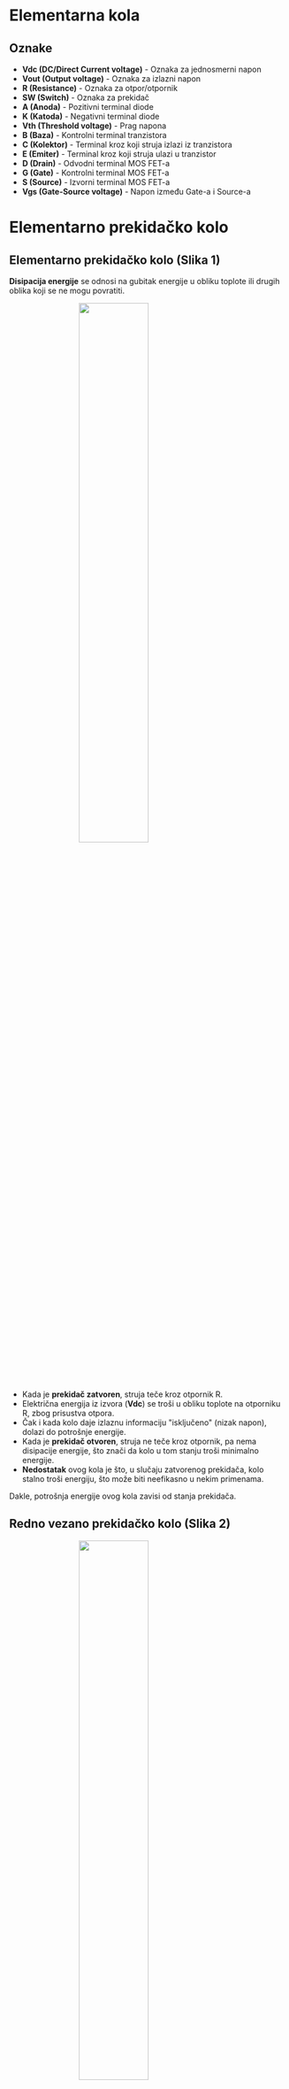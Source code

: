 # Elementarna kola

## Oznake

- **Vdc (DC/Direct Current voltage)** - Oznaka za jednosmerni napon
- **Vout (Output voltage)** - Oznaka za izlazni napon
- **R (Resistance)** - Oznaka za otpor/otpornik
- **SW (Switch)** - Oznaka za prekidač
- **A (Anoda)** - Pozitivni terminal diode
- **K (Katoda)** - Negativni terminal diode
- **Vth (Threshold voltage)** - Prag napona
- **B (Baza)** - Kontrolni terminal tranzistora
- **C (Kolektor)** - Terminal kroz koji struja izlazi iz tranzistora
- **E (Emiter)** - Terminal kroz koji struja ulazi u tranzistor
- **D (Drain)** - Odvodni terminal MOS FET-a
- **G (Gate)** - Kontrolni terminal MOS FET-a
- **S (Source)** - Izvorni terminal MOS FET-a
- **Vgs (Gate-Source voltage)** - Napon između Gate-a i Source-a

# Elementarno prekidačko kolo

## Elementarno prekidačko kolo (Slika 1)

**Disipacija energije** se odnosi na gubitak energije u obliku toplote ili drugih oblika koji se ne mogu povratiti.

<img src="./assets/image.png" width="50%" style="display: block; margin: auto;">

- Kada je **prekidač zatvoren**, struja teče kroz otpornik R.
- Električna energija iz izvora (**Vdc**) se troši u obliku toplote na otporniku R, zbog prisustva otpora.
- Čak i kada kolo daje izlaznu informaciju "isključeno" (nizak napon), dolazi do potrošnje energije.
- Kada je **prekidač otvoren**, struja ne teče kroz otpornik, pa nema disipacije energije, što znači da kolo u tom stanju troši minimalno energije.
- **Nedostatak** ovog kola je što, u slučaju zatvorenog prekidača, kolo stalno troši energiju, što može biti neefikasno u nekim primenama.

Dakle, potrošnja energije ovog kola zavisi od stanja prekidača.

## Redno vezano prekidačko kolo (Slika 2)

<img src="./assets/image2.png" width="50%" style="display: block; margin: auto;">

Uvođenjem redno postavljenih prekidača (S1 i S2), kao što je prikazano na slici 2, postiže se rešenje koje smanjuje potrošnju energije.

- Po broju komponenti, ovo kolo je iste složenosti kao i prethodno (slika 1), ali je energetski efikasnije.
- U oba binarna stanja na izlazu (1 i 0), strujno kolo je prekinuto, što znači da **nema stacionarne potrošnje energije**.
- Ključno je da, pri promeni stanja, **isključivanje ima prednost**. Ako se oba prekidača zatvore (uključe) u isto vreme, dolazi do velike disipacije energije iz naponskog izvora, što može dovesti do pregorevanja kola.

# Dioda kao osnovni elektronski prekidački element

Otkriće **PN spoja** i diode sredinom dvadesetog veka označilo je prekretnicu u svetu digitalne tehnike. Pojava poluprovodničkih prekidačkih elemenata stvorila je uslove za razvoj brojnih prekidačkih konfiguracija koje implementiraju kola **Bulove algebre**.

### Šta je PN spoj?

**PN spoj** se sastoji od dve vrste poluprovodničkih materijala:
- **P-tipa** (pozitivno dopiran) koji ima višak **rupa** (nedostatak elektrona),
- **N-tipa** (negativno dopiran) koji ima višak slobodnih **elektrona**.

Na spoju ovih materijala formira se **zona prostornog naelektrisanja (depletion region)**, koja sprečava slobodno kretanje nosioca naelektrisanja. Kada se napon primeni u odgovarajućem smeru, ovaj spoj se otvara i dozvoljava protok struje, što je osnovni princip rada diode.

## Šematska oznaka diode

- Na **Slika 3** prikazana je šematska oznaka diode, gde su markirani terminali:
  - **Anoda (A)** - pozitivni terminal, gde struja ulazi u diodu.
  - **Katoda (K)** - negativni terminal, gde struja izlazi iz diode.
  
<img src="./assets/image3.png" width="50%" style="display: block; margin: auto;">

- Dioda omogućava protok struje samo u jednom smeru - od anode prema katodi, kada je napon preko nje pozitivan. Kada je napon obrnut, dioda blokira struju.

## Naponsko-strujna karakteristika diode

- Na **Slika 4** prikazana je **naponsko-strujna karakteristika** diode. Ova karakteristika pokazuje kako struja raste nakon što napon dostigne određeni prag, poznat kao **prag napona (Vth)**.
- **Koleno** na krivoj karakteristici označava prag napona od oko **0,6V** (za silicijumske diode).
  - Kada je **Vak < Vth** (npr. napon manji od 0,6V), dioda se ponaša kao **isključena**, i ne dopušta prolazak struje.
  - Kada je **Vak >= Vth**, dioda prelazi u **uključeno stanje**, omogućavajući protok struje kroz kolo.
  
<img src="./assets/image4.png" width="50%" style="display: block; margin: auto;">

## Ekvivalentni modeli diode

- Na **Slika 5** prikazani su ekvivalentni modeli diode u dva stanja:
  - **Leva slika** prikazuje uključenu diodu, koja se modeluje kao idealan naponski izvor intenziteta **Vak = Vth**. U ovom stanju, dioda propušta struju.
  - **Desna slika** prikazuje isključenu diodu, koja se modeluje kao **isključen prekidač**. U ovom stanju, dioda ne dozvoljava protok struje.

<img src="./assets/image5.png" width="100%" style="display: block; margin: auto;">

# Bipolarni tranzistor kao prekidač

**Bipolarni tranzistori** (NPN i PNP tipa) koriste se kao naponom kontrolisani prekidači u električnim kolima. Ovi tranzistori su zasnovani na **PN spojevima** i mogu raditi u dva osnovna stanja: **uključenom** i **isključenom**. Njihova osnovna funkcija je da kontrolišu protok struje između dva terminala, dok se taj protok reguliše trećim terminalom (baza).

### Kako funkcioniše bipolarni tranzistor?
- Bipolarni tranzistor ima tri terminala:
  - **Baza (B)**: Kontrolni terminal koji upravlja tranzistorom.
  - **Kolektor (C)**: Terminal kroz koji struja izlazi.
  - **Emitter (E)**: Terminal kroz koji struja ulazi.
- Kada se na **bazu** primeni napon, tranzistor prelazi u uključeno stanje i omogućava protok struje između kolektora i emitera. Kada je napon na bazi manji od praga, tranzistor ostaje u isključenom stanju, sprečavajući protok struje.

## NPN tranzistor

- Na **Slika 6** prikazana je šematska oznaka **NPN tranzistora**. Ovaj tip tranzistora omogućava protok struje od **kolektora (C)** ka **emiteru (E)** kada postoji dovoljan napon na **bazi (B)**.

<img src="./assets/image6.png" width="50%" style="display: block; margin: auto;">

### Isključeno stanje NPN tranzistora
- Kada je **Vbe < Vth** (napon između baze i emitera manji od praga), tranzistor je u **isključenom stanju**.
- U ovom stanju, tranzistor deluje kao isključen prekidač, ne dozvoljavajući struji da teče između kolektora i emitera. Ovo je ekvivalentno stanju kada je prekidač otvoren. Prikazano na **Slika 7**.

<img src="./assets/image7.png" width="50%" style="display: block; margin: auto;">

### Uključeno stanje NPN tranzistora
- Kada je **Vbe >= Vth** (napon između baze i emitera veći ili jednak pragu napona), tranzistor prelazi u **uključeno stanje**.
- Uključeni tranzistor omogućava protok struje između kolektora i emitera. Ovaj protok je kontrolisan baznim naponom, i tranzistor se ponaša kao zatvoren prekidač. Prikazano na **Slika 8**.

<img src="./assets/image8.png" width="50%" style="display: block; margin: auto;">

## PNP tranzistor

- Na **Slika 9** prikazana je šematska oznaka **PNP tranzistora**. Kao i kod NPN tranzistora, PNP tranzistor ima tri terminala: **baza (B)**, **kolektor (C)** i **emiter (E)**. Razlika je u tome što u PNP tranzistoru struja teče od **emitera** ka **kolektoru** kada je baza negativna u odnosu na emiter.

<img src="./assets/image9.png" width="50%" style="display: block; margin: auto;">

### Uključeno stanje PNP tranzistora
- Kada je **Vbe <= -|Vth|** (napon između baze i emitera manji ili jednak negativnom pragu), tranzistor prelazi u **uključeno stanje**.
- U ovom stanju, spojevi između kolektora i emitera su povezani, i struja može teći kroz tranzistor. PNP tranzistor u ovom slučaju omogućava protok struje kao zatvoren prekidač. Prikazano na **Slika 10**.

<img src="./assets/image10.png" width="50%" style="display: block; margin: auto;">

### Isključeno stanje PNP tranzistora
- Kada je **Vbe > -|Vth|** (napon između baze i emitera veći od negativnog praga), tranzistor je u **isključenom stanju**.
- U ovom stanju, tranzistor deluje kao otvoren prekidač, ne dozvoljavajući struji da teče između kolektora i emitera. Prikazano na **Slika 11**.

<img src="./assets/image11.png" width="50%" style="display: block; margin: auto;">

# MOS FET tranzistor kao prekidač

**MOS FET tranzistor** (Metal-Oxide-Semiconductor Field-Effect Transistor) je tip tranzistora koji koristi električno polje da kontroliše protok struje između dva terminala - **Drain (D)** i **Source (S)**. Za razliku od bipolarnih tranzistora, MOS FET ne zahteva struju za rad, već napon na **Gate (G)** terminalu, što ga čini efikasnijim u mnogim elektronskim primenama.

MOS FET se najčešće koristi kao **prekidač** u elektronskim kolima, jer može biti kontrolisan naponom, omogućavajući uključivanje ili isključivanje strujnog kola.

## N-kanalni MOS FET tranzistor

- Na **Slika 12** prikazana je šematska oznaka **N-kanalnog MOS FET tranzistora**.
  - **D (Drain)**: Odvodni terminal, gde struja izlazi.
  - **G (Gate)**: Kontrolni terminal. Napon na ovom terminalu određuje da li će tranzistor biti uključen ili isključen.
  - **S (Source)**: Izvorni terminal, gde struja ulazi.

<img src="./assets/image12.png" width="50%" style="display: block; margin: auto;">

### Kako funkcioniše N-kanalni MOS FET?
U N-kanalnom MOS FET-u, struja teče od **Source-a** ka **Drain-u** kada je tranzistor uključen. Tranzistor prelazi iz isključenog u uključeno stanje zavisno od napona između **Gate** i **Source** terminala (**Vgs**).

### Isključeno stanje N-kanalnog MOS FET-a
- Kada je **Vgs < Vthmos** (napon između Gate-a i Source-a manji od praga napona), tranzistor je u **isključenom stanju**.
- U ovom stanju, spojevi između Drain-a i Source-a su prekinuti i nema protoka struje između njih. Ovaj prekidački odnos prikazan je na **Slika 13**.

<img src="./assets/image13.png" width="50%" style="display: block; margin: auto;">

- **Prag napona (Vthmos)** je napon koji mora biti dostignut između **Gate** i **Source** kako bi tranzistor prešao iz isključenog u uključeno stanje. Za diskretne komponente prag napona je oko **1,5V**, dok za CMOS kola iznosi oko **1V**.

### Uključeno stanje N-kanalnog MOS FET-a
- Kada je **Vgs >= Vthmos** (napon između Gate-a i Source-a veći ili jednak pragu napona), tranzistor prelazi u **uključeno stanje**.
- U ovom stanju, postoji put između Drain-a i Source-a, i struja može teći kroz tranzistor. To je kao da je prekidač zatvoren. Ova situacija prikazana je na **Slika 14**.

<img src="./assets/image14.png" width="50%" style="display: block; margin: auto;">

### Specifičnost MOS FET-a
Za razliku od bipolarnih tranzistora, MOS FET tranzistori na kontrolnom priključku **Gate** imaju kapacitivnu spregu prema **Source** terminalu. To znači da ne postoji protok jednosmerne struje između Gate-a i Source-a, već se samo koristi električno polje (napon) da bi se kontrolisao protok struje kroz tranzistor. Ova kapacitivna sprega uvodi specifične probleme, ali to nije tema ovog osnovnog pregleda.

## P-kanalni MOS FET tranzistor

- Na **Slika 15** prikazana je šematska oznaka **P-kanalnog MOS FET tranzistora**.
  - **D (Drain)**: Odvodni terminal.
  - **G (Gate)**: Kontrolni terminal.
  - **S (Source)**: Izvorni terminal.

<img src="./assets/image15.png" width="50%" style="display: block; margin: auto;">

### Kako funkcioniše P-kanalni MOS FET?
Za P-kanalni MOS FET, struja teče od **Source-a** ka **Drain-u**, ali su polariteti napona obrnuti u odnosu na N-kanalni MOS FET. Uključenje i isključenje se kontroliše naponom **Vgs**, ali sa suprotnim pragovima u odnosu na N-kanalni tranzistor.

### Isključeno stanje P-kanalnog MOS FET-a
- Kada je **Vgs > -|Vthmos|** (napon između Gate-a i Source-a veći od apsolutne vrednosti praga), tranzistor je u **isključenom stanju**.
- U ovom stanju, struja ne može teći između Drain-a i Source-a jer su spojevi prekinuti. To je kao da je prekidač otvoren, što je prikazano na **Slika 16**.

<img src="./assets/image16.png" width="50%" style="display: block; margin: auto;">

### Uključeno stanje P-kanalnog MOS FET-a
- Kada je **Vgs <= -|Vthmos|** (napon između Gate-a i Source-a manji ili jednak apsolutnoj vrednosti praga), tranzistor prelazi u **uključeno stanje**.
- U ovom stanju, spojevi između Drain-a i Source-a su povezani, i struja može teći kroz tranzistor. Ovo stanje je prikazano na **Slika 17**.

<img src="./assets/image17.png" width="50%" style="display: block; margin: auto;">